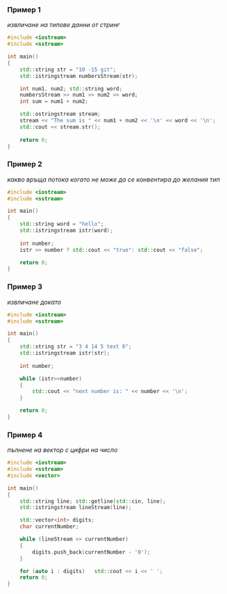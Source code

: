 ### Пример 1
*извличане на типове данни от стринг*
```cpp
#include <iostream>
#include <sstream>

int main()
{
	std::string str = "10 -15 git";
	std::istringstream numbersStream(str);

	int num1, num2; std::string word;
	numbersStream >> num1 >> num2 >> word;
	int sum = num1 + num2;

	std::ostringstream stream;
	stream << "The sum is " << num1 + num2 << '\n' << word << '\n';
	std::cout << stream.str();
	
	return 0;
}
```
### Пример 2
*какво връща потока когато не може да се конвентира до желания тип*
```cpp
#include <iostream>
#include <sstream>

int main()
{
	std::string word = "hello";
	std::istringstream istr(word);
	
	int number;
	istr >> number ? std::cout << "true": std::cout << "false";

	return 0;
}
```
### Пример 3
*извличане докато*
```cpp
#include <iostream>
#include <sstream>

int main()
{
	std::string str = "3 4 14 5 text 6";
	std::istringstream istr(str);
	
	int number;

	while (istr>>number)
	{
		std::cout << "next number is: " << number << '\n';
	}

	return 0;
}
```
### Пример 4 
*пълнене на вектор с цифри на число*
```cpp
#include <iostream>
#include <sstream>
#include <vector>

int main()
{
	std::string line; std::getline(std::cin, line);
	std::istringstream lineStream(line);

	std::vector<int> digits;
	char currentNumber;

	while (lineStream >> currentNumber)
	{
		digits.push_back(currentNumber - '0');
	}

	for (auto i : digits)	std::cout << i << ' ';
	return 0;
}
```

